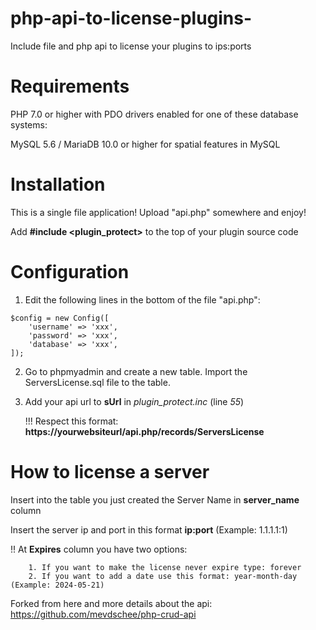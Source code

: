 # php-api-to-license-plugins-
Include file and php api to license your plugins to ips:ports

# Requirements
PHP 7.0 or higher with PDO drivers enabled for one of these database systems:

  MySQL 5.6 / MariaDB 10.0 or higher for spatial features in MySQL

# Installation
This is a single file application! Upload "api.php" somewhere and enjoy!

Add __**#include <plugin_protect>**__ to the top of your plugin source code

# Configuration
  1. Edit the following lines in the bottom of the file "api.php":
```
$config = new Config([
    'username' => 'xxx',
    'password' => 'xxx',
    'database' => 'xxx',
]);
```
  2. Go to phpmyadmin and create a new table. Import the ServersLicense.sql file to the table.

  3. Add your api url to __**sUrl**__ in *plugin_protect.inc* (line *55*)

     !!! Respect this format: __**https://yourwebsiteurl/api.php/records/ServersLicense**__

# How to license a server
  
  Insert into the table you just created the Server Name in **server_name** column 

  Insert the server ip and port in this format __**ip:port**__ (Example: 1.1.1.1:1) 
  
  !! At **Expires** column you have two options: 
        
        1. If you want to make the license never expire type: forever
        2. If you want to add a date use this format: year-month-day  (Example: 2024-05-21)

Forked from here and more details about the api: https://github.com/mevdschee/php-crud-api
  
  
